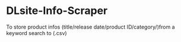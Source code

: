 # DLsite-Info-Scraper

To store product infos (title/release date/product ID/category/)from a keyword search to (.csv)

